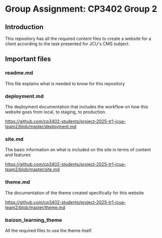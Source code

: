 <h1>Group Assignment: CP3402 Group 2</h1>
<h2>Introduction</h2>
This repository has all the required content files to create a website for a client according to the task presented for JCU's CMS subject. 
<h2>Important files</h2>
<h3>readme.md</h3>
This file explains what is needed to know for this repository
<h3>deployment.md</h3>
The deployment documentation that includes the workflow on how this website goes from local, to staging, to production.

https://github.com/cp3402-students/project-2025-tr1-jcua-team2/blob/master/deployment.md 

<h3>site.md</h3>
The basic information on what is included on the site in terms of content and features

https://github.com/cp3402-students/project-2025-tr1-jcua-team2/blob/master/site.md

<h3>theme.md</h3>
The documentation of the theme created specifically for this website

https://github.com/cp3402-students/project-2025-tr1-jcua-team2/blob/master/theme.md
<h3>baizon_learning_theme</h3>
All the required files to use the theme itself.
